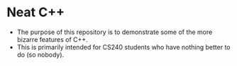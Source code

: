 Neat C++
========
 * The purpose of this repository is to demonstrate some of the more bizarre features of C++.
 * This is primarily intended for CS240 students who have nothing better to do (so nobody).